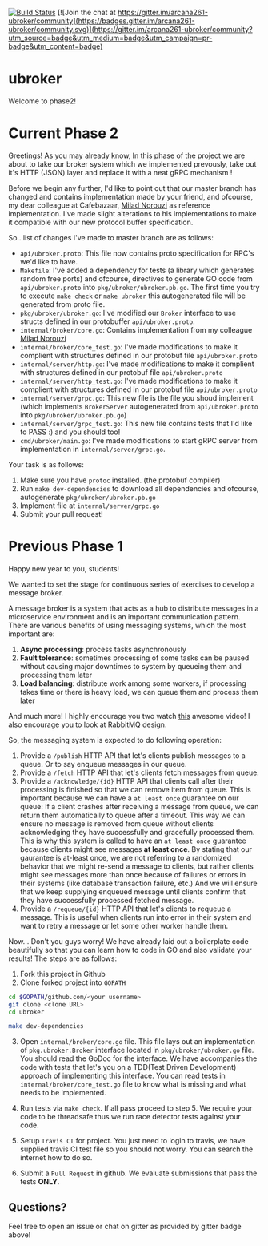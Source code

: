 [![Build Status](https://travis-ci.org/arcana261/ubroker.svg?branch=master)](https://travis-ci.org/arcana261/ubroker) [![Join the chat at https://gitter.im/arcana261-ubroker/community](https://badges.gitter.im/arcana261-ubroker/community.svg)](https://gitter.im/arcana261-ubroker/community?utm_source=badge&utm_medium=badge&utm_campaign=pr-badge&utm_content=badge)

# ubroker

Welcome to phase2!

# Current Phase 2

Greetings! As you may already know, In this phase of the project we are about to take
our broker system which we implemented prevously, take out it's HTTP‌ (JSON) layer and replace
it with a neat gRPC‌ mechanism !

Before we begin any further, I'd like to point out that our master branch has changed and
contains implementation made by your friend, and ofcourse, my dear colleague at Cafebazaar,
[Milad Norouzi](https://github.com/miladosos) as reference implementation. I've made slight
alterations to his implementations to make it compatible with our new protocol buffer specification.

So.. list of changes I've made to master branch are as follows:

* `api/ubroker.proto`: This file now contains proto specification for RPC's we'd like to have.
* `Makefile`: I've added a dependency for tests (a library which generates random free ports) and ofcourse, directives to generate GO‌ code from `api/ubroker.proto` into `pkg/ubroker/ubroker.pb.go`. The first time you try to execute `make check` or `make ubroker` this autogenerated file will be generated from proto file.
* `pkg/ubroker/ubroker.go`: I've modified our `Broker` interface to use structs defined in our protobuffer `api/ubroker.proto`.
* `internal/broker/core.go`: Contains implementation from my colleague [Milad Norouzi](https://github.com/miladosos)
* `internal/broker/core_test.go`: I've made modifications to make it complient with structures defined in our protobuf file `api/ubroker.proto`
* `internal/server/http.go`: I've made modifications to make it complient with structures defined in our protobuf file `api/ubroker.proto`
* `internal/server/http_test.go`: I've made modifications to make it complient with structures defined in our protobuf file `api/ubroker.proto`
* `internal/server/grpc.go`: This new file is the file you shoud implement (which implements `BrokerServer` autogenerated from `api/ubroker.proto` into `pkg/ubroker/ubroker.pb.go`)
* `internal/server/grpc_test.go`: This new file contains tests that I'd like to PASS :) and you should too!
* `cmd/ubroker/main.go`: I've made modifications to start gRPC‌ server from implementation in `internal/server/grpc.go`.

Your task is as follows:
1. Make sure you have `protoc` installed. (the protobuf compiler)
2. Run `make dev-dependencies` to download all dependencies and ofcourse, autogenerate `pkg/ubroker/ubroker.pb.go`
3. Implement file at `internal/server/grpc.go`
4. Submit your pull request!

# Previous Phase 1

Happy new year to you, students!

We wanted to set the stage for continuous series of exercises to develop
a message broker.

A message broker is a system that acts as a hub to distribute messages in a
microservice environment and is an important communication pattern. There are
various benefits of using messaging systems, which the most important are:

1. **Async processing**: process tasks asynchronously
2. **Fault tolerance**: sometimes processing of some tasks can be paused without causing major downtimes to system by queueing them and processing them later
3. **Load balancing**: distribute work among some workers, if processing takes time or there is heavy load, we can queue them and process them later

And much more! I highly encourage you two watch [this](https://www.youtube.com/watch?v=rXi5CLjIQ9k)
awesome video! I also encourage you to look at RabbitMQ design.

So, the messaging system is expected to do following operation:

1. Provide a `/publish` HTTP API that let's clients publish messages to a queue. Or to say enqueue messages in our queue.
2. Provide a `/fetch` HTTP‌ API that let's clients fetch messages from queue.
3. Provide a `/acknowledge/{id}` HTTP‌‌ API that clients call after their processing is finished so that we can remove item from queue. This is important because we can have a `at least once` guarantee on our queue: If a client crashes after receiving a message from queue, we can return them automatically to queue after a timeout. This way we can ensure no message is removed from queue without clients acknowledging they have successfully and gracefully processed them. This is why this system is called to have an `at least once` guarantee because clients might see messages **at least once**. By stating that our gaurantee is at-least once, we are not referring to a randomized behavior that we might re-send a message to clients, but rather clients might see messages more than once because of failures or errors in their systems (like database transaction failure, etc.) And we will ensure that we keep supplying enqueued message until clients confirm that they have successfully processed fetched message.
4. Provide a `/requeue/{id}` HTTP‌ API that let's clients to requeue a message. This is useful when clients run into error in their system and want to retry a message or let some other worker handle them.

Now... Don't you guys worry! We have already laid out a boilerplate code beautifully so that you can learn how to code in GO and also validate your results! The steps are as follows:

1. Fork this project in Github
2. Clone forked project into `GOPATH`

```bash
cd $GOPATH/github.com/<your username>
git clone <clone URL>
cd ubroker

make dev-dependencies
```

3. Open `internal/broker/core.go` file. This file lays out an implementation of  `pkg.ubroker.Broker` interface located in `pkg/ubroker/ubroker.go` file. You should read the GoDoc for the interface. We have accompanies the code with tests that let's you on a TDD‌(Test Driven Development) approach of implementing this interface. You can read tests in `internal/broker/core_test.go` file to know what is missing and what needs to be implemented.

4. Run tests via `make check`. If all pass proceed to step 5. We require your code to be threadsafe thus we run race detector tests against your code.

5. Setup `Travis CI` for project. You just need to login to travis, we have supplied travis CI test file so you should not worry. You can search the internet how to do so.

6. Submit a `Pull Request` in github. We evaluate submissions that pass the tests **ONLY**.

## Questions?

Feel free to open an issue or chat on gitter as provided by gitter badge above!
